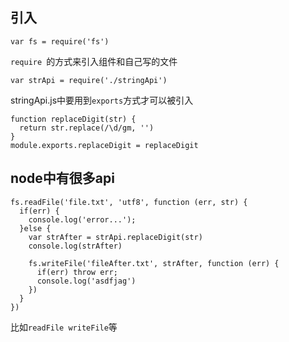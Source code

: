 ## 引入
```
var fs = require('fs')
```
```require ```的方式来引入组件和自己写的文件
```
var strApi = require('./stringApi')
```
stringApi.js中要用到```exports```方式才可以被引入
```
function replaceDigit(str) {
  return str.replace(/\d/gm, '')
}
module.exports.replaceDigit = replaceDigit
```

## node中有很多api
```
fs.readFile('file.txt', 'utf8', function (err, str) {
  if(err) {
    console.log('error...');  
  }else {
    var strAfter = strApi.replaceDigit(str)
    console.log(strAfter)

    fs.writeFile('fileAfter.txt', strAfter, function (err) {
      if(err) throw err;
      console.log('asdfjag')
    })
  }
})
```
比如```readFile writeFile```等


